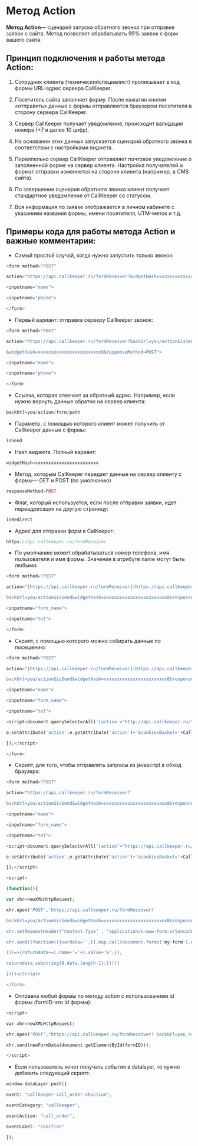 # Метод Action

 
**Метод Action**— сценарий запуска обратного звонка при отправке заявок с сайта. Метод позволяет обрабатывать 99% заявок с форм вашего сайта.

## Принцип подключения и работы метода Action:

1.  Сотрудник клиента (техническийспециалист) прописывает в код формы URL-адрес сервера CalKeeper.
  
2.  Посетитель сайта заполняет форму. После нажатия кнопки «отправить» данные с формы отправляются браузером посетителя в сторону сервера CallKeeper.
    
3.  Сервер CallKeeper получает уведомление, происходит валидация номера (+7 и далее 10 цифр).
    
4.  На основании этих данных запускается сценарий обратного звонка в соответствии с настройками виджета.
    
5.  Параллельно сервер CallKeeper отправляет почтовое уведомление о заполненной форме на сервер клиента. Настройка получателей и формат отправки изменяется на стороне клиента (например, в CMS сайта).
    
6.  По завершении сценария обратного звонка клиент получает стандартное уведомление от CallKeeper со статусом.
    
7.  Вся информация по заявке отображается в личном кабинете с указанием названия формы, имени посетителя, UTM-меток и т.д.
    

## Примеры кода для работы метода Action и важные комментарии:

* Самый простой случай, когда нужно запустить только звонок:

 ```php 
<form method="POST"

action="https://api.callkeeper.ru/formReceiver?widgetHash=хххххххххххххххххххххххх">

<inputname="name">

<inputname="phone">

</form>
```
  

* Первый вариант: отправка серверу Callkeeper звонок:

```php   
<form method="POST"

action="https://api.callkeeper.ru/formReceiver?backUrl=you/action&isSend

&widgetHash=хххххххххххххххххххххххх8&responseMethod=POST">

<inputname="name">

<inputname="phone">

</form>
```  

* Ссылка, которая отвечает за обратный адрес. Например, если нужно вернуть данные обратно на сервер клиента:

``` php 
backUrl=you/action/form/path
```
   
* Параметр, с помощью которого клиент может получить от Callkeeper данные с формы:
```php
isSend
```

* Hash виджета. Полный вариант:
```php
widgetHash=хххххххххххххххххххххххх
```
  
* Метод, которым CalKeeper передает данные на сервер клиенту с формы— GET и POST (по умолчанию)
```php 
responseMethod=POST
```
* Флаг, который используется, если после отправки заявки, идет переадресация на другую страницу:
```php
isRedirect
```

* Адрес для отправки форм в CalKeeper:

```php
https://api.callkeeper.ru/formReceiver
```
  
* По умолчанию может обрабатываться номер телефона, имя пользователя и имя формы. Значения в атрибуте name могут быть любыми:

``` php
<form method="POST"

action="[https://api.callkeeper.ru/formReceiver](https://api.callkeeper.ru/formReceiver)?

backUrl=you/action&isSend&widgetHash=хххххххххххххххххххххххх8&responseMethod=POST"> <inputname="name">

<inputname="form_name">

<inputname="tel">

</form>
```
 
* Скрипт, с помощью которого можно собирать данные по посещению:

```php  
<form method="POST"

action="[https://api.callkeeper.ru/formReceiver](https://api.callkeeper.ru/formReceiver)?

backUrl=you/action&isSend&widgetHash=хххххххххххххххххххххххх8&responseMethod=POST">

<inputname="name">

<inputname="form_name">

<inputname="tel">

<script>document.querySelectorAll('[actionˆ="http://api.callkeeper.ru/"]').forEach(function(e){

e.setAttribute('action',e.getAttribute('action')+'&cookiesBasket='+CallKeeper.f.justCookies());

});</script>

</form>

 ``` 

* Скрипт, для того, чтобы отправлять запросы из javascript в обход браузера:

  
```php 
<form method="POST"

action="https://api.callkeeper.ru/formReceiver?

backUrl=you/action&isSend&widgetHash=хххххххххххххххххххххххх8&responseMethod=POST">

<inputname="name">

<inputname="form_name">

<inputname="tel">

<script>document.querySelectorAll('[actionˆ="https://api.callkeeper.ru/"]').forEach(function(e){

e.setAttribute('action',e.getAttribute('action')+'&cookiesBasket='+CallKeeper.f.justCookies());

});</script>

<script>

(function(){

var xhr=newXMLHttpRequest;

xhr.open('POST','https://api.callkeeper.ru/formReceiver?

backUrl=you/action&isSend&widgetHash=хххххххххххххххххххххххх8&responseMethod=POST’);

xhr.setRequestHeader(‘Content-Type’ , ‘application/x-www-form-urlencoded’);

xhr.send((function(){vardata='';[].map.call(document.forms['my-form'].elements,

(i)=>{returndata+=i.name+'='+i.value+'&';});

returndata.substring(0,data.length-1);})())

})()</script>

</form>
```
  

* Отправка любой формы по методу action с использованием id формы (formID-это Id формы):

  
```php 
<script>

var xhr=newXMLHttpRequest;

xhr.open("POST","https://api.callkeeper.ru/formReceiver? backUrl=you_real_back_url&isSend&widgetHash=you_widget_hash&responseMethod=POST&cookiesBasket="+ CallKeeper.f.justCookies()),

xhr.send(newFormData(document.getElementById(formID)));

</script>
```
  
 
* Если пользователь хочет получать события в datalayer, то нужно добавить следующий скрипт:

  
```php
window.dataLayer.push({

event: "callkeeper-call_order-ckaction",

eventCategory: "callkeeper",

eventAction: "call_order",

eventLabel: "ckaction"

});
```
